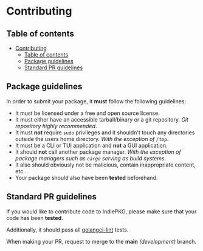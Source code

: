 <!-- markdownlint-disable MD013 -->

# Contributing

## Table of contents

- [Contributing](#contributing)
  - [Table of contents](#table-of-contents)
  - [Package guidelines](#package-guidelines)
  - [Standard PR guidelines](#standard-pr-guidelines)

## Package guidelines

In order to submit your package, it **must** follow the following guidelines:

- It must be licensed under a free and open source license.
- It must either have an accessible tarball/binary or a git repository. *Git repository highly recommended*.
- It must **not** require `sudo` privileges and it shouldn't touch any directories outside the users home directory. *With the exception of `/tmp`*.
- It must be a CLI or TUI application and **not** a GUI application.
- It should **not** call another package manager. *With the exception of package managers such as `cargo` serving as build systems*.
- It also should obviously not be malicious, contain inappropriate content, etc...
- Your package should also have been **tested** beforehand.

## Standard PR guidelines

If you would like to contribute code to IndiePKG, please make sure that your code has been **tested**.

Additionally, it should pass all [golangci-lint](https://golangci-lint.run/) tests.

When making your PR, request to merge to the **main** *(development)* branch.
